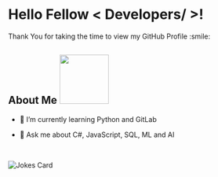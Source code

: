 
<h1> Hello Fellow < Developers/ >! </h1>
<p align='center'>
</p> 
<div size='20px'> Thank You for taking the time to view my GitHub Profile :smile: 
</div>
<h2> About Me <img src = "https://media0.giphy.com/media/KDDpcKigbfFpnejZs6/giphy.gif?cid=ecf05e47oy6f4zjs8g1qoiystc56cu7r9tb8a1fe76e05oty&rid=giphy.gif" width = 100px></h2>
  
- 🌱 I’m currently learning Python and GitLab

- 💬 Ask me about C#, JavaScript, SQL, ML and AI
<br>

![Jokes Card](https://readme-jokes.vercel.app/api?theme=tokyonight)

<br>
